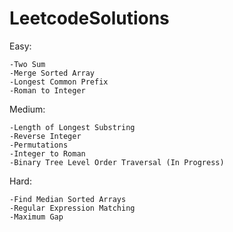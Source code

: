 # LeetcodeSolutions

  Easy:
    
    -Two Sum
    -Merge Sorted Array
    -Longest Common Prefix
    -Roman to Integer
    
  Medium:
    
    -Length of Longest Substring
    -Reverse Integer
    -Permutations
    -Integer to Roman
    -Binary Tree Level Order Traversal (In Progress)
    
  Hard:
  
    -Find Median Sorted Arrays
    -Regular Expression Matching
    -Maximum Gap
